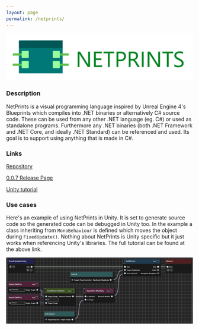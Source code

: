 ```yaml
---
layout: page
permalink: /netprints/
---
```


![](https://raw.githubusercontent.com/RobinKa/RobinKa.github.io/master/NetPrintsBanner.png)

### Description
NetPrints is a visual programming language inspired by Unreal Engine 4's Blueprints which compiles into .NET binaries or alternatively C# source code. These can be used from any other .NET language (eg. C#) or used as standalone programs. Furthermore any .NET binaries (both .NET Framework and .NET Core, and ideally .NET Standard) can be referenced and used. Its goal is to support using anything that is made in C#.

### Links
[Repository](https://github.com/RobinKa/netprints)

[0.0.7 Release Page](https://github.com/RobinKa/netprints/releases/tag/0.0.7)

[Unity tutorial](https://github.com/RobinKa/NetPrintsUnityTutorial)

### Use cases
Here's an example of using NetPrints in Unity. It is set to generate source code so the generated code can be debugged in Unity too. In the example a class inheriting from `MonoBehaviour` is defined which moves the object during `FixedUpdate()`. Nothing about NetPrints is Unity specific but it just works when referencing Unity's libraries. The full tutorial can be found at the above link.

![](https://raw.githubusercontent.com/RobinKa/NetPrintsUnityTutorial/master/Screenshots/MethodFixedUpdate.png)
